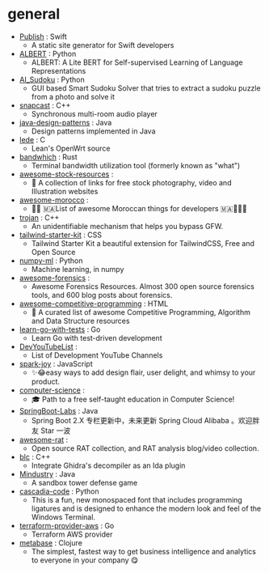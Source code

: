 # general
- [Publish](https://github.com/JohnSundell/Publish) : Swift
  - A static site generator for Swift developers
- [ALBERT](https://github.com/google-research/ALBERT) : Python
  - ALBERT: A Lite BERT for Self-supervised Learning of Language Representations
- [AI_Sudoku](https://github.com/neeru1207/AI_Sudoku) : Python
  - GUI based Smart Sudoku Solver that tries to extract a sudoku puzzle from a photo and solve it
- [snapcast](https://github.com/badaix/snapcast) : C++
  - Synchronous multi-room audio player
- [java-design-patterns](https://github.com/iluwatar/java-design-patterns) : Java
  - Design patterns implemented in Java
- [lede](https://github.com/coolsnowwolf/lede) : C
  - Lean's OpenWrt source
- [bandwhich](https://github.com/imsnif/bandwhich) : Rust
  - Terminal bandwidth utilization tool (formerly known as "what")
- [awesome-stock-resources](https://github.com/neutraltone/awesome-stock-resources) : 
  - 🌇 A collection of links for free stock photography, video and Illustration websites
- [awesome-morocco](https://github.com/DevC-Casa/awesome-morocco) : 
  - 👩‍💻 🇲🇦List of awesome Moroccan things for developers 🇲🇦👨🏻‍💻
- [trojan](https://github.com/trojan-gfw/trojan) : C++
  - An unidentifiable mechanism that helps you bypass GFW.
- [tailwind-starter-kit](https://github.com/creativetimofficial/tailwind-starter-kit) : CSS
  - Tailwind Starter Kit a beautiful extension for TailwindCSS, Free and Open Source
- [numpy-ml](https://github.com/ddbourgin/numpy-ml) : Python
  - Machine learning, in numpy
- [awesome-forensics](https://github.com/alphaSeclab/awesome-forensics) : 
  - Awesome Forensics Resources. Almost 300 open source forensics tools, and 600 blog posts about forensics.
- [awesome-competitive-programming](https://github.com/lnishan/awesome-competitive-programming) : HTML
  - 💎 A curated list of awesome Competitive Programming, Algorithm and Data Structure resources
- [learn-go-with-tests](https://github.com/quii/learn-go-with-tests) : Go
  - Learn Go with test-driven development
- [DevYouTubeList](https://github.com/ErikCH/DevYouTubeList) : 
  - List of Development YouTube Channels
- [spark-joy](https://github.com/sw-yx/spark-joy) : JavaScript
  - ✨😂easy ways to add design flair, user delight, and whimsy to your product.
- [computer-science](https://github.com/ossu/computer-science) : 
  - 🎓 Path to a free self-taught education in Computer Science!
- [SpringBoot-Labs](https://github.com/YunaiV/SpringBoot-Labs) : Java
  - Spring Boot 2.X 专栏更新中，未来更新 Spring Cloud Alibaba 。欢迎胖友 Star 一波
- [awesome-rat](https://github.com/alphaSeclab/awesome-rat) : 
  - Open source RAT collection, and RAT analysis blog/video collection.
- [blc](https://github.com/cseagle/blc) : C++
  - Integrate Ghidra's decompiler as an Ida plugin
- [Mindustry](https://github.com/Anuken/Mindustry) : Java
  - A sandbox tower defense game
- [cascadia-code](https://github.com/microsoft/cascadia-code) : Python
  - This is a fun, new monospaced font that includes programming ligatures and is designed to enhance the modern look and feel of the Windows Terminal.
- [terraform-provider-aws](https://github.com/terraform-providers/terraform-provider-aws) : Go
  - Terraform AWS provider
- [metabase](https://github.com/metabase/metabase) : Clojure
  - The simplest, fastest way to get business intelligence and analytics to everyone in your company 😋
